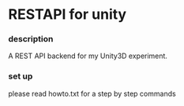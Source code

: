 # RESTAPI for unity

### description
A REST API backend for my Unity3D experiment.

### set up
please read howto.txt for a step by step commands
